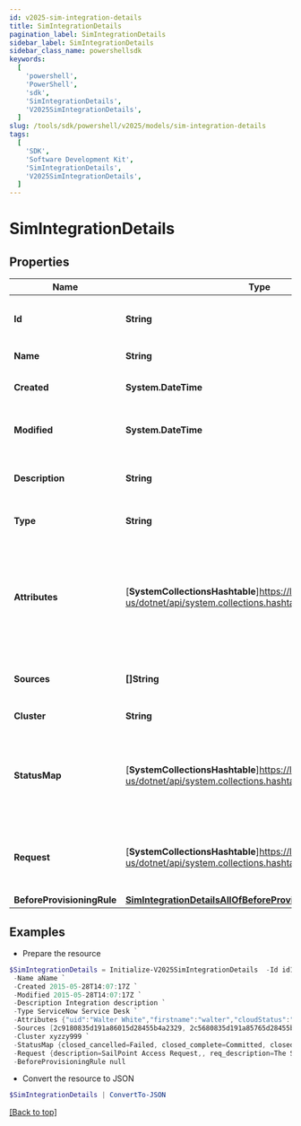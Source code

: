```yaml
---
id: v2025-sim-integration-details
title: SimIntegrationDetails
pagination_label: SimIntegrationDetails
sidebar_label: SimIntegrationDetails
sidebar_class_name: powershellsdk
keywords:
  [
    'powershell',
    'PowerShell',
    'sdk',
    'SimIntegrationDetails',
    'V2025SimIntegrationDetails',
  ]
slug: /tools/sdk/powershell/v2025/models/sim-integration-details
tags:
  [
    'SDK',
    'Software Development Kit',
    'SimIntegrationDetails',
    'V2025SimIntegrationDetails',
  ]
---
```


# SimIntegrationDetails

## Properties

| Name | Type | Description | Notes |
| --- | --- | --- | --- |
| **Id** | **String** | System-generated unique ID of the Object | [optional] [readonly] |
| **Name** | **String** | Name of the Object | [required] |
| **Created** | **System.DateTime** | Creation date of the Object | [optional] [readonly] |
| **Modified** | **System.DateTime** | Last modification date of the Object | [optional] [readonly] |
| **Description** | **String** | The description of the integration | [optional] |
| **Type** | **String** | The integration type | [optional] |
| **Attributes** | [**SystemCollectionsHashtable**]https://learn.microsoft.com/en-us/dotnet/api/system.collections.hashtable?view=net-9.0 | The attributes map containing the credentials used to configure the integration. | [optional] |
| **Sources** | **[]String** | The list of sources (managed resources) | [optional] |
| **Cluster** | **String** | The cluster/proxy | [optional] |
| **StatusMap** | [**SystemCollectionsHashtable**]https://learn.microsoft.com/en-us/dotnet/api/system.collections.hashtable?view=net-9.0 | Custom mapping between the integration result and the provisioning result | [optional] |
| **Request** | [**SystemCollectionsHashtable**]https://learn.microsoft.com/en-us/dotnet/api/system.collections.hashtable?view=net-9.0 | Request data to customize desc and body of the created ticket | [optional] |
| **BeforeProvisioningRule** | [**SimIntegrationDetailsAllOfBeforeProvisioningRule**](sim-integration-details-all-of-before-provisioning-rule) |  | [optional] |

## Examples

- Prepare the resource

```powershell
$SimIntegrationDetails = Initialize-V2025SimIntegrationDetails  -Id id12345 `
 -Name aName `
 -Created 2015-05-28T14:07:17Z `
 -Modified 2015-05-28T14:07:17Z `
 -Description Integration description `
 -Type ServiceNow Service Desk `
 -Attributes {"uid":"Walter White","firstname":"walter","cloudStatus":"UNREGISTERED","displayName":"Walter White","identificationNumber":"942","lastSyncDate":1470348809380,"email":"walter@gmail.com","lastname":"white"} `
 -Sources [2c9180835d191a86015d28455b4a2329, 2c5680835d191a85765d28455b4a9823] `
 -Cluster xyzzy999 `
 -StatusMap {closed_cancelled=Failed, closed_complete=Committed, closed_incomplete=Failed, closed_rejected=Failed, in_process=Queued, requested=Queued} `
 -Request {description=SailPoint Access Request,, req_description=The Service Request created by SailPoint ServiceNow Service Integration Module (SIM).,, req_short_description=SailPoint New Access Request Created from IdentityNow,, short_description=SailPoint Access Request $!plan.arguments.identityRequestId} `
 -BeforeProvisioningRule null
```

- Convert the resource to JSON

```powershell
$SimIntegrationDetails | ConvertTo-JSON
```

[[Back to top]](#)
